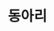 ---
title: "동아리"
type: landing

design:
  spacing: '4rem'

sections:
  - block: collection
    content:
      title: "전북대학교 중앙동아리"
      text: "제가 활동했던 그리고 활동중인 동아리입니다."
      filters:
        folders:
          - dong
    design:
      view: community/custom_card   # 커스텀 카드 뷰 (이미 설정돼 있다면 유지)
      columns: 3                    # 3개의 카드
      fill_image: true
      show_date: false
      show_read_time: false
      show_read_more: false
      css_class: "rounded-2xl shadow-lg hover:shadow-xl transition duration-300"
---